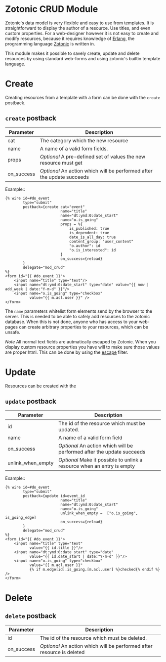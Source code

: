 # Zotonic CRUD Module
 
Zotonic's data model is very flexible and easy to use from templates. It is 
straightforward to display the author of a resource. Use titles, and even 
custom properties. For a web-designer however it is not easy to create and 
modify resources, because it requires knowledge of [Erlang](https://erlang.org),
the programming language [Zotonic](https://zotonic.com) is written in.

This module makes it possible to savely create, update and delete resources
by using standard web-forms and using zotonic's builtin template language.

# Create

Creating resources from a template with a form can be done with the 
`create` postback.

## `create` postback

| Parameter  | Description                                                            |
|------------|------------------------------------------------------------------------|
| cat        | The category which the new resource                                    |
| name       | A name of a valid form fields.                                         |
| props      | _Optional_ A pre-defined set of values the new resource must get       |
| on_success | _Optional_ An action which will be performed after the update succeeds |

Example::

```django
{% wire id=#do_event
        type="submit"
        postback={create cat="event"
                         name="title"
                         name="dt:ymd:0:date_start"
                         name="o.is_going"
                         props = %{
                             is_published: true
                             is_dependent: true
                             date_is_all_day: true
                             content_group: "user_content"
                             "o.author": id
                             "o.is_interested": id
                         }
                         on_success={reload}
        }
        delegate="mod_crud"
%}
<form id="{{ #do_event }}">
    <input name="title" type="text"/>
    <input name="dt:ymd:0:date_start" type="date" value="{{ now | add_week | date:"Y-m-d" }}"/>
    <input name="o.is_going" type="checkbox" 
           value="{{ m.acl.user }}" />
</form>
```

The `name` parameters whitelist form elements send by the browser to the server. This is
needed to be able to safely add resources to the zotonic database. When this is not done,
anyone who has access to your web-pages can create arbitrary properties to your resources,
which can be unsafe. 

*Note* All normal text fields are autmatically escaped by Zotonic. When you display custom
resource properties you have will to make sure those values are proper html. This can be
done by using the [escape](https://zotonic.com/docs/1461/escape) filter.

# Update

Resources can be created with the 

## `update` postback

| Parameter         | Description                                                             |
|-------------------|-------------------------------------------------------------------------|
| id                | The id of the resource which must be updated.                           |
| name              | A name of a valid form field                                            |
| on_success        | _Optional_ An action which will be performed after the update succeeds  |
| unlink_when_empty | _Optional_ Make it possible to unlink a resource when an entry is empty |

Example::

```django
{% wire id=#do_event
        type="submit"
        postback={update id=event_id
                         name="title"
                         name="dt:ymd:0:date_start"
                         name="o.is_going"
                         unlink_when_empty =  ["o.is_going", is_going_edge]
                         on_success={reload}
        }
        delegate="mod_crud"
%}
<form id="{{ #do_event }}">
    <input name="title" type="text"
           value="{{ id.title }}"/>
    <input name="dt:ymd:0:date_start" type="date" 
           value="{{ id.date_start | date:"Y-m-d" }}"/>
    <input name="o.is_going" type="checkbox" 
           value="{{ m.acl.user }}"
           {% if m.edge[id].is_going.[m.acl.user] %}checked{% endif %} />
</form>
```

# Delete

## `delete` postback

| Parameter  | Description                                                            |
|------------|------------------------------------------------------------------------|
| id         | The id of the resource which must be deleted.                          |
| on_success | _Optional_ An action which will be performed after resource is deleted |

